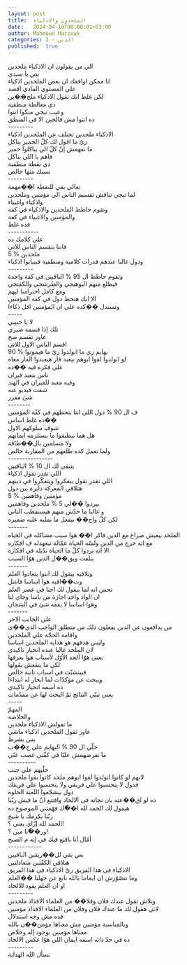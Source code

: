 ```yaml
---
layout: post
title:  الملحدون والاذكياء
date:   2024-04-10T00:00:01+03:00
author: Mahmoud Marzouk
categories: 2 - الدين
published:  true
---
```

الي من يقولون ان الاذكياء ملحدين\
بص يا سيدي\
انا ممكن اوافقك ان بعض الملحدين اذكياء\
علي المستوي المادي اقصد\
لكن غلط انك تقول الاذكياء ملح��ين\
دي مغالطة منطقية\
وعيب تيجي منكوا انتوا\
ده انتوا مش فالحين الا في المنطق\
\-\-\-\-\-\-\-\--\
الاذكياء ملحدين تختلف عن الملحدين اذكياء\
زيّ ما اقول لك كلّ الحمير بتاكل\
ما تفهمش إنّ كلّ الي بياكلوا حمير\
فاهم يا اللي بتاكل\
دي نقطة منطقية\
سيبك منها خالص\
\-\-\-\-\-\-\-\--\
تعالي بقي للنقطة ا��مهمة\
لما تيجي تناقش تقسيم الناس الي مؤمنين وملحدين\
واذكياء واغبياء\
وتقوم حاطط الملحدين والاذكياء في كفة\
والمؤمنين والاغبياء في كفة\
فده غلط\
\-\-\-\-\-\-\-\-\-\--\
علي كلامك ده\
فانتا بتقسم الناس للاتي\
5 % ملحدين\
ودول غالبا عندهم قدرات كلامية ومنطقية فبيبانوا اذكياء\
\-\-\-\-\-\-\-\--\
وتقوم حاطط ال 95 % الباقيين في كفة واحدة\
فيطلع منهم البوهيجي والطرشجي والكفتجي\
ومع كامل احترامنا ليهم\
الا انك هتحط دول في كفة المؤمنين\
وتستدل ��كده علي ان المؤمنين اقل ذكاءا\
\-\-\-\--\
لا يا حبيبي\
تلك إذا قسمة ضيزي\
عاوز تقسم صح\
اقسم الناس الاول للاتي\
90 % بهايم زي ما اتولدوا زيّ ما هيموتوا\
لو اتولدوا لقوا ابوهم بيعبد فار هيعبدوا الفار معاه\
علي فكرة فيه ��ده\
ناس بتعبد فيران\
وفيه معبد للفيران في الهند\
شفت فيديو عنه\
شئ مقزز\
\-\-\-\-\-\-\--\
ف ال 90 % دول اللي انتا بتحطهم في كفّة المؤمنين\
ده غلط اساس��\
شوف سلوكهم الاول\
هل هما بيطبقوا ما يستلزمه ايمانهم\
ولا مسلمين بال��طاقة\
ولما تعمل كده طلعهم من المقارنة خالص\
\-\-\-\-\-\-\-\-\-\-\-\-\-\-\--\
يتبقي لك ال 10 % الباقيين\
اللي تقدر تقول اذكياء\
اللي تقدر تقول بيفكروا ويتفكّروا في دينهم\
هتلاقي المعركة دايرة بين دول\
5 % مؤمنين وفاهمين\
بيردوا ��لي 5 % ملحدين وفاهمين\
و غالبا ما حدّش منهم هيستقطب التاني\
لكن كلّ واح�� بيفعل ما يمليه عليه ضميره\
\-\-\-\-\-\--\
الملحد بيعيش صراع مع الدين فاكر ا�� هوا سبب مشاكله في
الحياه\
مع انه خرج من الدين ولسّه الحياة عمّالة تبعهدله ف افكاره\
الا انه بردوا كلّ ما الحياة تدّيله في افكاره\
يتلفت ويق��ل الدين هوّا السبب\
\-\-\-\-\-\--\
وتلاقيه بيقول لك انتوا بتعادوا العلم\
وت��اقيه هوا اساسا فاشل\
تحس انه لما بيقول لك احنا في عصر العلم\
ان الواد واخد اجازة من ناسا وجاي لنا\
وهوا اساسا لا يفقه شئ في البتنجان\
\-\-\-\-\-\--\
علي الجانب الاخر\
من يدافعون عن الدين يفعلون ذلك من منطلق الواجب الدي��ي\
واقامة الحجّة علي الملحدين\
وليس هدفهم هو هداية الملحدين اساسا\
لان الملحد غالبا عنده انحياز تاكيدي\
يعني هوّا ألحد الأوّل لأسباب هوا يعرفها\
لكن ما ينفعش يقولها\
فبيتشبّث في اسباب تانية خالص\
ويبحث عن مؤكدّات لما انحاز له ابتداءا\
ده اسمه انحياز تاكيدي\
يعني تبنّي النتائج ثمّ البحث لها عن مقدّمات\
\-\-\-\--\
المهمّ\
والخلاصة\
ما تقولش الاذكياء ملحدين\
عاوز تقول الملحدين اذكياء ماشي\
بس بشرط\
خلّي ال 90 % البهايم علي ج��ب\
ما تفرضهمش عليّا في كفّتي غصب عنّي\
\-\-\-\-\-\-\-\-\--\
خلّيهم علي جنب\
لانهم لو كانوا اتولدوا لقوا ابوهم ملحد كانوا بقوا ملحدين\
فدول لا يتحسبوا علي فريقي ولا يتحسبوا علي فريقك\
دول بيشجّعوا اللعبة الحلوة\
ده لو اق��عته بان نجاته في الالحاد واقتنع انّ ما فيش ربّنا\
هيقول لك الحمد لله ا��ّك فهّمتني الموضوع ده\
ربّنا يكرمك يا شيخ\
الحمد لله إزّاي يعني ؟!\
ور��ّنا مين ؟!\
أمّال أنا باقنع فيك في إيه م الصبح\
\-\-\-\-\-\-\-\-\-\-\--\
بص بقي لل��ريقين الباقيين\
هتلاقي الكفّتين متعادلتين\
الاذكياء في هذا الفريق زيّ الاذكياء في هذا الفريق\
وما تتصّوّرش ان ايماننا بالله نابع عن جهلنا ��العلم\
او ان العلم يقود للالحاد\
\-\-\-\-\-\-\-\--\
وبلاش تقول عندك فلان وفلا�� من العلماء الافذاذ ملحدين\
لاني هقول لك ما عندك فلان وفلان من العلماء الافذاذ مؤمنين\
فده مش وجه استدلال\
وبالمناسبة مؤمنين مش معناها مؤمن��ن بالله\
معناها مؤمنين بوجود إله وخلاص\
ده في حدّ ذاته اسمه ايمان اللي هوّا عكس الالحاد\
\-\-\-\-\-\-\-\--\
نسأل الله الهداية
